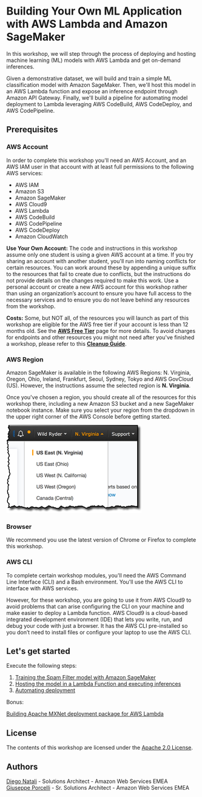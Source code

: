 # Building Your Own ML Application with AWS Lambda and Amazon SageMaker

In this workshop, we will step through the process of deploying and hosting machine learning (ML) models with AWS Lambda and get on-demand inferences. 

Given a demonstrative dataset, we will build and train a simple ML classification model with Amazon SageMaker. Then, we'll host this model in an AWS Lambda function and expose an inference endpoint through Amazon API Gateway. Finally, we'll build a pipeline for automating model deployment to Lambda leveraging AWS CodeBuild, AWS CodeDeploy, and AWS CodePipeline.

## Prerequisites

### AWS Account

In order to complete this workshop you'll need an AWS Account, and an AWS IAM user in that account with at least full permissions to the following AWS services:

- AWS IAM
- Amazon S3
- Amazon SageMaker
- AWS Cloud9
- AWS Lambda
- AWS CodeBuild
- AWS CodePipeline
- AWS CodeDeploy
- Amazon CloudWatch

**Use Your Own Account:** The code and instructions in this workshop assume only one student is using a given AWS account at a time. If you try sharing an account with another student, you'll run into naming conflicts for certain resources. You can work around these by appending a unique suffix to the resources that fail to create due to conflicts, but the instructions do not provide details on the changes required to make this work. Use a personal account or create a new AWS account for this workshop rather than using an organization’s account to ensure you have full access to the necessary services and to ensure you do not leave behind any resources from the workshop.

**Costs:** Some, but NOT all, of the resources you will launch as part of this workshop are eligible for the AWS free tier if your account is less than 12 months old. See the **[AWS Free Tier](https://aws.amazon.com/free/)** page for more details. To avoid charges for endpoints and other resources you might not need after you've finished a workshop, please refer to this **[Cleanup Guide](https://github.com/awslabs/amazon-sagemaker-workshop/blob/master/CleanupGuide)**.


### AWS Region

Amazon SageMaker is available in the following AWS Regions:  N. Virginia, Oregon, Ohio, Ireland, Frankfurt, Seoul, Sydney, Tokyo and AWS GovCloud (US). However, the instructions assume the selected region is **N. Virginia**.

Once you've chosen a region, you should create all of the resources for this workshop there, including a new Amazon S3 bucket and a new SageMaker notebook instance. Make sure you select your region from the dropdown in the upper right corner of the AWS Console before getting started.

![Region selection screenshot](images/region-selection.png)

### Browser

We recommend you use the latest version of Chrome or Firefox to complete this workshop.

### AWS CLI

To complete certain workshop modules, you'll need the AWS Command Line Interface (CLI) and a Bash environment. You'll use the AWS CLI to interface with AWS services. 

However, for these workshop, you are going to use it from AWS Cloud9 to avoid problems that can arise configuring the CLI on your machine and make easier to deploy a Lambda function. AWS Cloud9 is a cloud-based integrated development environment (IDE) that lets you write, run, and debug your code with just a browser. It has the AWS CLI pre-installed so you don’t need to install files or configure your laptop to use the AWS CLI. 

## Let's get started

Execute the following steps:

1. [Training the Spam Filter model with Amazon SageMaker](training/README.md)
2. [Hosting the model in a Lambda Function and executing inferences](hosting/README.md)
3. [Automating deployment](automating/README.md)

Bonus:

[Building Apache MXNet deployment package for AWS Lambda](building/README.md)

## License

The contents of this workshop are licensed under the [Apache 2.0 License](./LICENSE).


## Authors

[Diego Natali](https://www.linkedin.com/in/diego-natali-63182b35/) - Solutions Architect - Amazon Web Services EMEA<br />
[Giuseppe Porcelli](https://it.linkedin.com/in/giuporcelli) - Sr. Solutions Architect - Amazon Web Services EMEA
